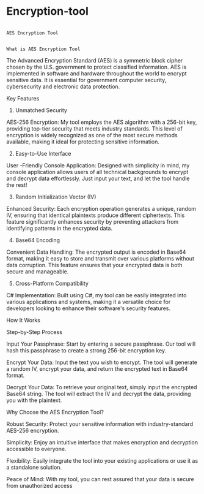 # Encryption-tool

                                                                                                                        AES Encryption Tool 

                                                                                                                     What is AES Encryption Tool 

The Advanced Encryption Standard (AES) is a symmetric block cipher chosen by the U.S. government to protect classified information. AES is implemented in software and hardware throughout the world to encrypt sensitive data. It is essential for government computer security, cybersecurity and electronic data protection. 

Key Features 

1. Unmatched Security 

AES-256 Encryption: My tool employs the AES algorithm with a 256-bit key, providing top-tier security that meets industry standards. This level of encryption is widely recognized as one of the most secure methods available, making it ideal for protecting sensitive information. 

2. Easy-to-Use Interface 

User -Friendly Console Application: Designed with simplicity in mind, my console application allows users of all technical backgrounds to encrypt and decrypt data effortlessly. Just input your text, and let the tool handle the rest! 



3. Random Initialization Vector (IV) 

  Enhanced Security: Each encryption operation generates a unique, random IV, ensuring that identical plaintexts produce different ciphertexts. This feature significantly enhances security by preventing attackers from identifying patterns in the encrypted data. 
  
4. Base64 Encoding 

Convenient Data Handling: The encrypted output is encoded in Base64 format, making it easy to store and transmit over various platforms without data corruption. This feature ensures that your encrypted data is both secure and manageable. 

5. Cross-Platform Compatibility 

C# Implementation: Built using C#, my tool can be easily integrated into various applications and systems, making it a versatile choice for developers looking to enhance their software's security features. 

 

How It Works 

Step-by-Step Process 

Input Your Passphrase: Start by entering a secure passphrase. Our tool will hash this passphrase to create a strong 256-bit encryption key. 

Encrypt Your Data: Input the text you wish to encrypt. The tool will generate a random IV, encrypt your data, and return the encrypted text in Base64 format. 

Decrypt Your Data: To retrieve your original text, simply input the encrypted Base64 string. The tool will extract the IV and decrypt the data, providing you with the plaintext. 

  Why Choose the AES Encryption Tool? 

Robust Security: Protect your sensitive information with industry-standard AES-256 encryption. 

Simplicity: Enjoy an intuitive interface that makes encryption and decryption accessible to everyone. 

Flexibility: Easily integrate the tool into your existing applications or use it as a standalone solution. 

Peace of Mind: With my tool, you can rest assured that your data is secure from unauthorized access 
